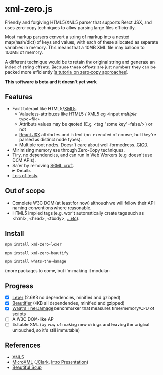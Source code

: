 # xml-zero.js

Friendly and forgiving HTML5/XML5 parser that supports React JSX, and uses zero-copy techniques to allow parsing large files efficiently.

Most markup parsers convert a string of markup into a nested map(hash/dict) of keys and values, with each of these allocated as separate variables in memory. This means that a 10MB XML file may balloon to 100MB of memory.

A different technique would be to retain the original string and generate an index of string offsets. Because these offsets are just numbers they can be packed more efficiently ([a tutorial on zero-copy approaches](http://roxlu.com/2015/052/building-a-zero-copy-parser)).

**This software is beta and it doesn't yet work**

## Features
* Fault tolerant like HTML5/[XML5](https://github.com/Ygg01/xml5_draft).
  * Valueless-attributes like HTML5 / XML5 eg &lt;input *multiple* type=file&gt;
  * Attribute values may be quoted (E.g. &lt;tag "some key"=false/&gt; ) or not
  * [React JSX](https://facebook.github.io/react/docs/jsx-in-depth.html) attributes and in text (not executed of course, but they're parsed as distinct node types).
  * Multiple root nodes. Doesn't care about well-formedness. <abbr title="garbage in ➜ garbage out">GIGO</abbr>.
* Minimising memory use through Zero-Copy techniques.
* Tiny, no dependencies, and can run in Web Workers (e.g. doesn't use DOM APIs).
* Safer by removing [SGML cruft](https://www.owasp.org/index.php/XML_Security_Cheat_Sheet). <details>
    No support for external DTD resolution, or nested entity expansion. Only default entities in XML, NCRs, and HTML5 named entities are supported.
  </details>
* [Lots of tests](https://github.com/holloway/xml-zero.js/blob/master/packages/xml-zero-lexer/test/index.test.js).

## Out of scope

* Complete W3C DOM (at least for now) although we will follow their API naming conventions where reasonable.
* HTML5 implied tags (e.g. won't automatically create tags such as &lt;html&gt;, &lt;head&gt;, &lt;tbody&gt;, [...etc](https://www.w3.org/TR/html5/syntax.html#syntax-tag-omission)).

## Install

    npm install xml-zero-lexer
    
    npm install xml-zero-beautify
    
    npm install whats-the-damage

(more packages to come, but i'm making it modular)

## Progress

- [x] [Lexer](https://www.npmjs.com/package/xml-zero-lexer) (2.6KB no dependencies, minified and gzipped)
- [x] [Beautifier](https://www.npmjs.com/package/xml-zero-beautify) (4KB all dependencies, minified and gzipped)
- [X] [What's The Damage](https://www.npmjs.com/package/whats-the-damage) benchmarker that measures time/memory/CPU of scripts
- [ ] A W3C DOM-like API
- [ ] Editable XML (by way of making new strings and leaving the original untouched, so it's still immutable)

## References

* [XML5](https://github.com/Ygg01/xml5_draft)
* [MicroXML](https://www.w3.org/community/microxml/) ([JClark](http://blog.jclark.com/2010/12/microxml.html), [Intro Presentation](http://archive.xmlprague.cz/2013/presentations/Introducing_MicroXML.pdf)) 
* [Beautiful Soup](https://www.crummy.com/software/BeautifulSoup/)
